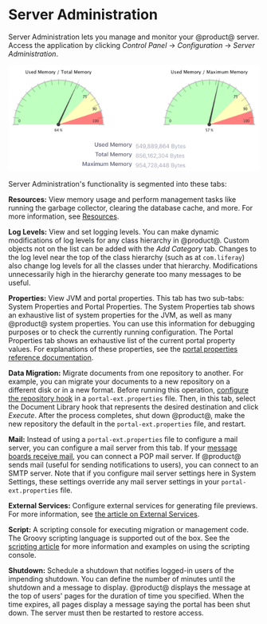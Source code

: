 # Server Administration [](id=server-administration)

Server Administration lets you manage and monitor your @product@ server. Access
the application by clicking *Control Panel* &rarr; *Configuration* &rarr;
*Server Administration*. 

![Figure 1: The Resources tab of Server Administration shows a graph of your server's memory usage.](../../../../images/server-admin-memory.png)

Server Administration's functionality is segmented into these tabs: 

**Resources:** View memory usage and perform management tasks like running 
the garbage collector, clearing the database cache, and more. For more 
information, see 
[Resources](/discover/portal/-/knowledge_base/7-1/server-administration-resources).

**Log Levels:** View and set logging levels. You can make dynamic 
modifications of log levels for any class hierarchy in @product@. Custom 
objects not on the list can be added with the *Add Category* tab. Changes to 
the log level near the top of the class hierarchy (such as at `com.liferay`) 
also change log levels for all the classes under that hierarchy. 
Modifications unnecessarily high in the hierarchy generate too many messages 
to be useful. 

**Properties:** View JVM and portal properties. This tab has two sub-tabs: 
System Properties and Portal Properties. The System Properties tab shows an 
exhaustive list of system properties for the JVM, as well as many @product@ 
system properties. You can use this information for debugging purposes or to 
check the currently running configuration. The Portal Properties tab shows 
an exhaustive list of the current portal property values. For explanations 
of these properties, see the 
[portal properties reference documentation](@platform-ref@/7.1-latest/propertiesdoc/portal.properties.html). 

**Data Migration:** Migrate documents from one repository to another. For 
example, you can migrate your documents to a new repository on a different 
disk or in a new format. Before running this operation, 
[configure the repository hook](/discover/deployment/-/knowledge_base/7-1/document-repository-configuration)
in a `portal-ext.properties` file. Then, in this tab, select the Document 
Library hook that represents the desired destination and click *Execute*. 
After the process completes, shut down @product@, make the new repository 
the default in the `portal-ext.properties` file, and restart. 

**Mail:** Instead of using a `portal-ext.properties` file to configure a 
mail server, you can configure a mail server from this tab. If your 
[message boards receive mail](/discover/portal/-/knowledge_base/7-1/user-subscriptions-and-mailing-lists), 
you can connect a POP mail server. If @product@ sends mail (useful for 
sending notifications to users), you can connect to an SMTP server. Note 
that if you configure mail server settings here in System Settings, these 
settings override any mail server settings in your `portal-ext.properties` 
file. 

**External Services:** Configure external services for generating file 
previews. For more information, see 
[the article on External Services](/discover/portal/-/knowledge_base/7-1/server-administration-external-services).

**Script:** A scripting console for executing migration or management code. 
The Groovy scripting language is supported out of the box. See the 
[scripting article](/discover/portal/-/knowledge_base/7-1/using-liferays-script-engine)
for more information and examples on using the scripting console. 

**Shutdown:** Schedule a shutdown that notifies logged-in users of the
impending shutdown. You can define the number of minutes until the shutdown and
a message to display. @product@ displays the message at the top of users' pages
for the duration of time you specified. When the time expires, all pages
display a message saying the portal has been shut down. The server must then be
restarted to restore access. 

